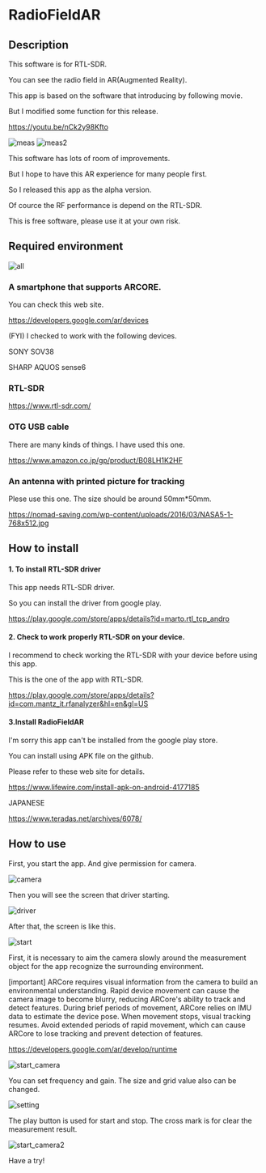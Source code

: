 # RadioFieldAR

## Description

This software is for RTL-SDR.

You can see the radio field in AR(Augmented Reality).

This app is based on the software that introducing by following movie. 

But I modified some function for this release.

https://youtu.be/nCk2y98Kfto

![meas](https://user-images.githubusercontent.com/83148498/204128193-465ca9d4-eb96-4696-8462-3510307bcade.png)
![meas2](https://user-images.githubusercontent.com/83148498/204128203-c6b19222-81a9-4162-be59-7ded732d3277.png)

This software has lots of room of improvements.

But I hope to have this AR experience for many people first.

So I released this app as the alpha version.

Of cource the RF performance is depend on the RTL-SDR.

This is free software, please use it at your own risk.

## Required environment

![all](https://user-images.githubusercontent.com/83148498/204124730-910d67d5-dde6-4ce2-a6f2-db1c32f9a7e5.png)

### A smartphone that supports ARCORE.

You can check this web site.

https://developers.google.com/ar/devices

(FYI) I checked to work with the following devices.

SONY SOV38

SHARP AQUOS sense6

### RTL-SDR

https://www.rtl-sdr.com/
  
### OTG USB cable

There are many kinds of things. I have used this one.
  
https://www.amazon.co.jp/gp/product/B08LH1K2HF

### An antenna with printed picture for tracking

Plese use this one. The size should be around 50mm*50mm.

https://nomad-saving.com/wp-content/uploads/2016/03/NASA5-1-768x512.jpg

## How to install

#### 1. To install RTL-SDR driver
This app needs RTL-SDR driver.

So you can install the driver from google play.

https://play.google.com/store/apps/details?id=marto.rtl_tcp_andro

#### 2. Check to work properly RTL-SDR on your device.

I recommend to check working the RTL-SDR with your device before using this app.

This is the one of the app with RTL-SDR.

https://play.google.com/store/apps/details?id=com.mantz_it.rfanalyzer&hl=en&gl=US

#### 3.Install RadioFieldAR
I'm sorry this app can't be installed from the google play store.

You can install using APK file on the github.

Please refer to these web site for details.

https://www.lifewire.com/install-apk-on-android-4177185

JAPANESE

https://www.teradas.net/archives/6078/

## How to use
First, you start the app. And give permission for camera.

![camera](https://user-images.githubusercontent.com/83148498/204124012-45b7cf8f-7b43-4d71-851c-9e543337242a.png)

Then you will see the screen that driver starting.

![driver](https://user-images.githubusercontent.com/83148498/204124203-1a2f9386-4ad4-4996-ab41-611c94f1161e.png)

After that, the screen is like this.

![start](https://user-images.githubusercontent.com/83148498/204124237-abbfe6e8-de32-450e-9446-b3bfa4bccc41.png)

First, it is necessary to aim the camera slowly around the measurement object for the app recognize the surrounding environment.

[important]
ARCore requires visual information from the camera to build an environmental understanding. 
Rapid device movement can cause the camera image to become blurry, reducing ARCore's ability to track and detect features.
During brief periods of movement, ARCore relies on IMU data to estimate the device pose. When movement stops, visual tracking resumes.
Avoid extended periods of rapid movement, which can cause ARCore to lose tracking and prevent detection of features.

https://developers.google.com/ar/develop/runtime

![start_camera](https://user-images.githubusercontent.com/83148498/204124305-82d17741-a274-453f-8280-bf6740bc7563.png)

You can set frequency and gain. 
The size and grid value also can be changed.

![setting](https://user-images.githubusercontent.com/83148498/204124383-b47e04c9-7838-4e8f-ad4d-7126d164117c.png)

The play button is used for start and stop.
The cross mark is for clear the measurement result.

![start_camera2](https://user-images.githubusercontent.com/83148498/204124347-2654d4c4-808a-40e6-bc46-769b88ca7254.png)


Have a try! 



